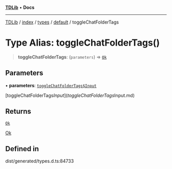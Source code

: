 [**TDLib**](../../../../../../README.md) • **Docs**

***

[TDLib](../../../../../../modules.md) / [index](../../../../../README.md) / [types](../../../README.md) / [default](../README.md) / toggleChatFolderTags

# Type Alias: toggleChatFolderTags()

> **toggleChatFolderTags**: (`parameters`) => [`Ok`](Ok.md)

## Parameters

• **parameters**: [`toggleChatFolderTags$Input`](toggleChatFolderTags$Input.md)

[toggleChatFolderTags$Input](toggleChatFolderTags$Input.md)

## Returns

[`Ok`](Ok.md)

[Ok](Ok.md)

## Defined in

dist/generated/types.d.ts:84733
